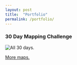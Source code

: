 ```yaml
---
layout: post
title:  "Portfolio"
permalink: /portfolio/
---
```


### 30 Day Mapping Challenge

![All 30 days.](https://gisforthought.com/media/2020-02-24_all_30.png)

[More maps.](https://gisforthought.com/portfolio/30-day-mapping-challenge-2019/)

